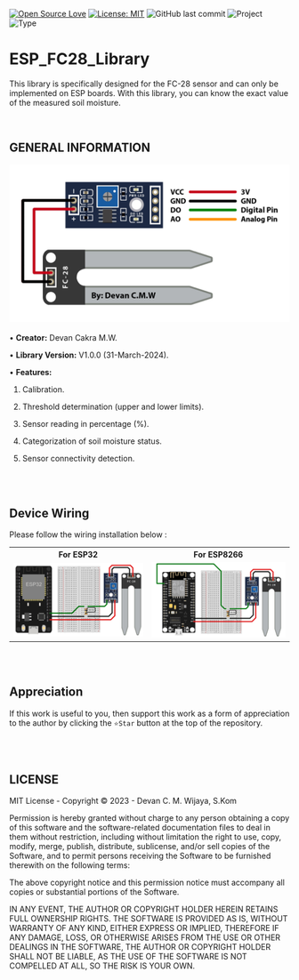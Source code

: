 [![Open Source Love](https://badges.frapsoft.com/os/v1/open-source.svg?style=flat)](https://github.com/ellerbrock/open-source-badges/)
[![License: MIT](https://img.shields.io/badge/License-MIT-blue.svg?logo=github&color=%23F7DF1E)](https://opensource.org/licenses/MIT)
![GitHub last commit](https://img.shields.io/github/last-commit/devancakra/ESP_FC28_Library?logo=Codeforces&logoColor=white&color=%23F7DF1E)
![Project](https://img.shields.io/badge/Project-Library-light.svg?style=flat&logo=arduino&logoColor=white&color=%23F7DF1E)
![Type](https://img.shields.io/badge/Type-Personal%20Experiment-light.svg?style=flat&logo=gitbook&logoColor=white&color=%23F7DF1E)

# ESP_FC28_Library
This library is specifically designed for the FC-28 sensor and can only be implemented on ESP boards. With this library, you can know the exact value of the measured soil moisture.

<br>

## GENERAL INFORMATION
<img src="extras/documentation/pinout/FC28.jpg"><br><br>
• <strong>Creator:</strong> Devan Cakra M.W.

• <strong>Library Version:</strong> V1.0.0 (31-March-2024).

• <strong>Features:</strong> 

  1. Calibration.

  2. Threshold determination (upper and lower limits).
  
  3. Sensor reading in percentage (%).
  
  4. Categorization of soil moisture status.

  5. Sensor connectivity detection.

<br><br>

## Device Wiring
Please follow the wiring installation below :

<table>
  <tr>
    <th width="420">For ESP32</th>
    <th width="420">For ESP8266</th>
  </tr>
  <tr>
    <td><img src="extras/documentation/diagram/FC28-ESP32 Wiring.jpg" alt="esp32-fc28"></td>
    <td><img src="extras/documentation/diagram/FC28-ESP8266 Wiring.jpg" alt="nodemcu-fc28"></td>
  </tr>
</table>

<br><br>

## Appreciation
If this work is useful to you, then support this work as a form of appreciation to the author by clicking the ``` ⭐Star ``` button at the top of the repository.

<br><br>

## LICENSE
MIT License - Copyright © 2023 - Devan C. M. Wijaya, S.Kom

Permission is hereby granted without charge to any person obtaining a copy of this software and the software-related documentation files to deal in them without restriction, including without limitation the right to use, copy, modify, merge, publish, distribute, sublicense, and/or sell copies of the Software, and to permit persons receiving the Software to be furnished therewith on the following terms:

The above copyright notice and this permission notice must accompany all copies or substantial portions of the Software.

IN ANY EVENT, THE AUTHOR OR COPYRIGHT HOLDER HEREIN RETAINS FULL OWNERSHIP RIGHTS. THE SOFTWARE IS PROVIDED AS IS, WITHOUT WARRANTY OF ANY KIND, EITHER EXPRESS OR IMPLIED, THEREFORE IF ANY DAMAGE, LOSS, OR OTHERWISE ARISES FROM THE USE OR OTHER DEALINGS IN THE SOFTWARE, THE AUTHOR OR COPYRIGHT HOLDER SHALL NOT BE LIABLE, AS THE USE OF THE SOFTWARE IS NOT COMPELLED AT ALL, SO THE RISK IS YOUR OWN.
